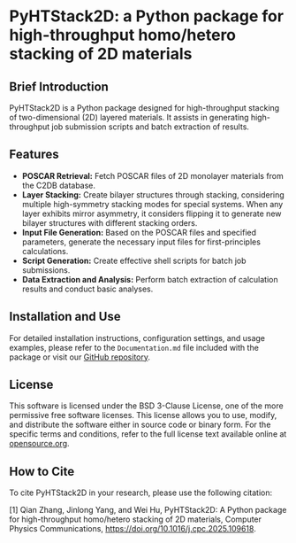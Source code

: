 # PyHTStack2D: a Python package for high-throughput homo/hetero stacking of 2D materials

## Brief Introduction
PyHTStack2D is a Python package designed for high-throughput stacking of two-dimensional (2D) layered materials. It assists in generating high-throughput job submission scripts and batch extraction of results.

## Features
- **POSCAR Retrieval:** Fetch POSCAR files of 2D monolayer materials from the C2DB database.
- **Layer Stacking:** Create bilayer structures through stacking, considering multiple high-symmetry stacking modes for special systems. When any layer exhibits mirror asymmetry, it considers flipping it to generate new bilayer structures with different stacking orders.
- **Input File Generation:** Based on the POSCAR files and specified parameters, generate the necessary input files for first-principles calculations.
- **Script Generation:** Create effective shell scripts for batch job submissions.
- **Data Extraction and Analysis:** Perform batch extraction of calculation results and conduct basic analyses.

## Installation and Use
For detailed installation instructions, configuration settings, and usage examples, please refer to the `Documentation.md` file included with the package or visit our [GitHub repository](https://github.com/QianZhang21/pyhtstack2d-master).

## License

This software is licensed under the BSD 3-Clause License, one of the more permissive free software licenses. This license allows you to use, modify, and distribute the software either in source code or binary form. For the specific terms and conditions, refer to the full license text available online at [opensource.org](https://opensource.org/licenses/BSD-3-Clause).

## How to Cite
To cite PyHTStack2D in your research, please use the following citation:

[1] Qian Zhang, Jinlong Yang, and Wei Hu, PyHTStack2D: A Python package for high-throughput homo/hetero stacking of 2D materials, Computer Physics Communications, https://doi.org/10.1016/j.cpc.2025.109618.
